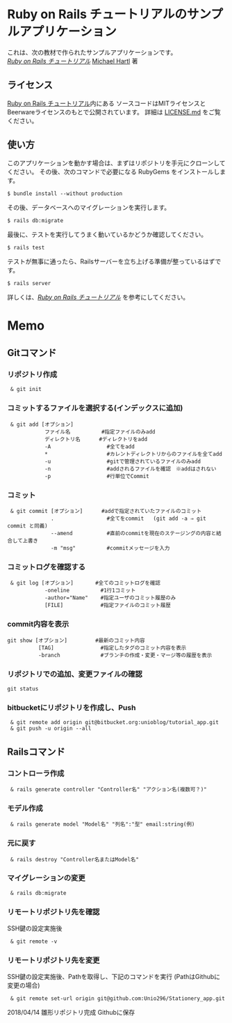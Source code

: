# Ruby on Rails チュートリアルのサンプルアプリケーション

これは、次の教材で作られたサンプルアプリケーションです。   
[*Ruby on Rails チュートリアル*](https://railstutorial.jp/)
[Michael Hartl](http://www.michaelhartl.com/) 著

## ライセンス

[Ruby on Rails チュートリアル](https://railstutorial.jp/)内にある
ソースコードはMITライセンスとBeerwareライセンスのもとで公開されています。
詳細は [LICENSE.md](LICENSE.md) をご覧ください。

## 使い方

このアプリケーションを動かす場合は、まずはリポジトリを手元にクローンしてください。
その後、次のコマンドで必要になる RubyGems をインストールします。

```
$ bundle install --without production
```

その後、データベースへのマイグレーションを実行します。

```
$ rails db:migrate
```

最後に、テストを実行してうまく動いているかどうか確認してください。

```
$ rails test
```

テストが無事に通ったら、Railsサーバーを立ち上げる準備が整っているはずです。

```
$ rails server
```

詳しくは、[*Ruby on Rails チュートリアル*](https://railstutorial.jp/)
を参考にしてください。

# Memo

## Gitコマンド

### リポジトリ作成

```
 & git init
 ```
 
### コミットするファイルを選択する(インデックスに追加)

```
 & git add [オプション]
            ファイル名          #指定ファイルのみadd
            ディレクトリ名      #ディレクトリをadd
            -A                  #全てをadd
            *                   #カレントディレクトリからのファイルを全てadd
            -u                  #gitで管理されているファイルのみadd
            -n                  #addされるファイルを確認　※addはされない
            -p                  #行単位でCommit
```
            
            
### コミット

```
 & git commit [オプション]      #addで指定されていたファイルのコミット
              .                 #全てをcommit   (git add -a ⇒ git commit と同義)
              --amend           #直前のcommitを現在のステージングの内容と結合して上書き
              -m "msg"          #commitメッセージを入力
```

### コミットログを確認する

```
 & git log [オプション]       #全てのコミットログを確認
            -oneline          #1行1コミット
            -author="Name"    #指定ユーザのコミット履歴のみ
            [FILE]            #指定ファイルのコミット履歴
```

### commit内容を表示

```
git show [オプション]         #最新のコミット内容
          [TAG]               #指定したタグのコミット内容を表示
          -branch             #ブランチの作成・変更・マージ等の履歴を表示
```

### リポジトリでの追加、変更ファイルの確認

```
git status
```

### bitbucketにリポジトリを作成し、Push

```
 & git remote add origin git@bitbucket.org:unioblog/tutorial_app.git
 & git push -u origin --all
 ```

## Railsコマンド

### コントローラ作成

```
 & rails generate controller "Controller名" "アクション名(複数可？)"
```
 
### モデル作成

```
 & rails generate model "Model名" "列名":"型" email:string(例)
```

### 元に戻す

```
 & rails destroy "Controller名またはModel名"
```

### マイグレーションの変更

```
 & rails db:migrate
```

### リモートリポジトリ先を確認
SSH鍵の設定実施後

```
 & git remote -v
```

### リモートリポジトリ先を変更
SSH鍵の設定実施後、Pathを取得し、下記のコマンドを実行 (PathはGithubに変更の場合)

```
 & git remote set-url origin git@github.com:Unio296/Stationery_app.git
```

2018/04/14 雛形リポジトリ完成 Githubに保存